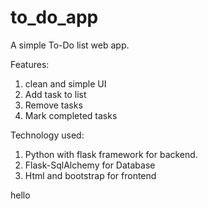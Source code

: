 # to_do_app

A simple To-Do list web app.  

Features:
1.  clean and simple UI
2.  Add task to list
3.  Remove tasks
4.  Mark completed tasks

Technology used:
1. Python with flask framework for backend.
2. Flask-SqlAlchemy for Database
3.  Html and bootstrap for frontend

hello
